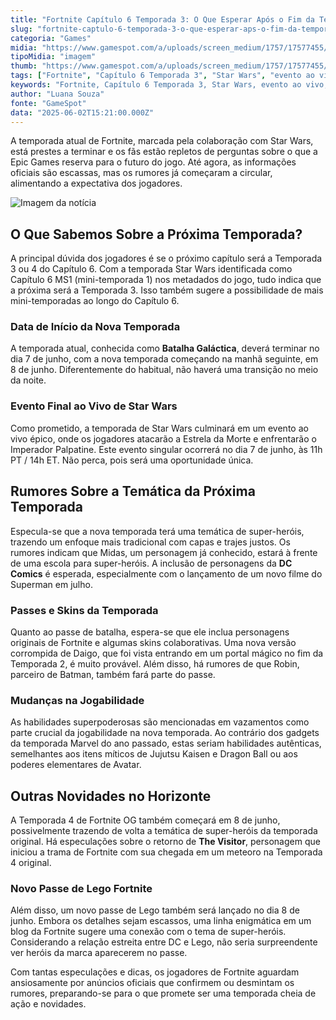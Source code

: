 ```yaml
---
title: "Fortnite Capítulo 6 Temporada 3: O Que Esperar Após o Fim da Temporada Star Wars"
slug: "fortnite-captulo-6-temporada-3-o-que-esperar-aps-o-fim-da-temporada-star-wars"
categoria: "Games"
midia: "https://www.gamespot.com/a/uploads/screen_medium/1757/17577455/4499937-locker.jpg"
tipoMidia: "imagem"
thumb: "https://www.gamespot.com/a/uploads/screen_medium/1757/17577455/4499937-locker.jpg"
tags: ["Fortnite", "Capítulo 6 Temporada 3", "Star Wars", "evento ao vivo", "super-heróis", "DC Comics", "skins", "passe de batalha", "The Visitor", "Lego Fortnite"]
keywords: "Fortnite, Capítulo 6 Temporada 3, Star Wars, evento ao vivo, super-heróis, DC Comics, skins, passe de batalha, The Visitor, Lego Fortnite"
author: "Luana Souza"
fonte: "GameSpot"
data: "2025-06-02T15:21:00.000Z"
---
```

A temporada atual de Fortnite, marcada pela colaboração com Star Wars, está prestes a terminar e os fãs estão repletos de perguntas sobre o que a Epic Games reserva para o futuro do jogo. Até agora, as informações oficiais são escassas, mas os rumores já começaram a circular, alimentando a expectativa dos jogadores.

![Imagem da notícia](https://www.gamespot.com/a/uploads/original/1632/16320660/4499942-4499937-locker.jpg)

## O Que Sabemos Sobre a Próxima Temporada?

A principal dúvida dos jogadores é se o próximo capítulo será a Temporada 3 ou 4 do Capítulo 6. Com a temporada Star Wars identificada como Capítulo 6 MS1 (mini-temporada 1) nos metadados do jogo, tudo indica que a próxima será a Temporada 3. Isso também sugere a possibilidade de mais mini-temporadas ao longo do Capítulo 6.

### Data de Início da Nova Temporada

A temporada atual, conhecida como **Batalha Galáctica**, deverá terminar no dia 7 de junho, com a nova temporada começando na manhã seguinte, em 8 de junho. Diferentemente do habitual, não haverá uma transição no meio da noite.

### Evento Final ao Vivo de Star Wars

Como prometido, a temporada de Star Wars culminará em um evento ao vivo épico, onde os jogadores atacarão a Estrela da Morte e enfrentarão o Imperador Palpatine. Este evento singular ocorrerá no dia 7 de junho, às 11h PT / 14h ET. Não perca, pois será uma oportunidade única.

## Rumores Sobre a Temática da Próxima Temporada

Especula-se que a nova temporada terá uma temática de super-heróis, trazendo um enfoque mais tradicional com capas e trajes justos. Os rumores indicam que Midas, um personagem já conhecido, estará à frente de uma escola para super-heróis. A inclusão de personagens da **DC Comics** é esperada, especialmente com o lançamento de um novo filme do Superman em julho.

### Passes e Skins da Temporada

Quanto ao passe de batalha, espera-se que ele inclua personagens originais de Fortnite e algumas skins colaborativas. Uma nova versão corrompida de Daigo, que foi vista entrando em um portal mágico no fim da Temporada 2, é muito provável. Além disso, há rumores de que Robin, parceiro de Batman, também fará parte do passe.

### Mudanças na Jogabilidade

As habilidades superpoderosas são mencionadas em vazamentos como parte crucial da jogabilidade na nova temporada. Ao contrário dos gadgets da temporada Marvel do ano passado, estas seriam habilidades autênticas, semelhantes aos itens míticos de Jujutsu Kaisen e Dragon Ball ou aos poderes elementares de Avatar.

## Outras Novidades no Horizonte

A Temporada 4 de Fortnite OG também começará em 8 de junho, possivelmente trazendo de volta a temática de super-heróis da temporada original. Há especulações sobre o retorno de **The Visitor**, personagem que iniciou a trama de Fortnite com sua chegada em um meteoro na Temporada 4 original.

### Novo Passe de Lego Fortnite

Além disso, um novo passe de Lego também será lançado no dia 8 de junho. Embora os detalhes sejam escassos, uma linha enigmática em um blog da Fortnite sugere uma conexão com o tema de super-heróis. Considerando a relação estreita entre DC e Lego, não seria surpreendente ver heróis da marca aparecerem no passe.

Com tantas especulações e dicas, os jogadores de Fortnite aguardam ansiosamente por anúncios oficiais que confirmem ou desmintam os rumores, preparando-se para o que promete ser uma temporada cheia de ação e novidades.